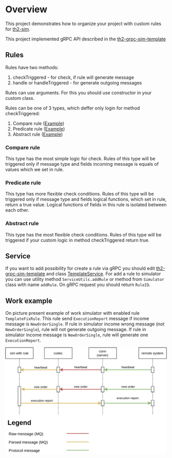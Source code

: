 # Overview
This project demonstrates how to organize your project with custom rules for [th2-sim](https://github.com/th2-net/th2-sim).

This project implemented gRPC API described in the [th2-grpc-sim-template](https://github.com/th2-net/th2-grpc-sim-template/blob/master/src/main/proto/th2_grpc_sim_template/sim_template.proto "sim_template.proto")

## Rules

Rules have two methods:
1. checkTriggered - for check, if rule will generate message
1. handle or handleTriggered - for generate outgoing messages

Rules can use arguments. For this you should use constructor in your custom class.

Rules can be one of 3 types, which deffer only login for method checkTriggered:
1. Compare rule ([Example](https://github.com/th2-net/th2-sim-template/blob/master/src/main/kotlin/com/exactpro/th2/sim/template/rule/TemplateAbstractRule.kt "TemplateAbstractRule.kt"))
1. Predicate rule ([Example](https://github.com/th2-net/th2-sim-template/blob/master/src/main/kotlin/com/exactpro/th2/sim/template/rule/TemplatePredicateRule.kt "TemplatePredicateRule.kt"))
1. Abstract rule ([Example](https://github.com/th2-net/th2-sim-template/blob/master/src/main/kotlin/com/exactpro/th2/sim/template/rule/TemplateFixRule.kt "TemplateFixRule.kt"))

### Compare rule
This type has the most simple logic for check. Rules of this type will be triggered only if message type and fields incoming message is equals of values which we set in rule.

### Predicate rule
This type has more flexible check conditions. Rules of this type will be triggered only if message type and fields logical functions, which set in rule, return a true value. Logical functions of fields in this rule is isolated between each other.

### Abstract rule
This type has the most flexible check conditions. Rules of this type will be triggered if your custom logic in method checkTriggered return true.

## Service
If you want to add possibility for create a rule via gRPC you should edit [th2-grpc-sim-template](https://github.com/th2-net/th2-grpc-sim-template/blob/master/src/main/proto/th2_grpc_sim_template/sim_template.proto "sim_template.proto") and class [TemplateService](https://github.com/th2-net/th2-sim-template/blob/master/src/main/kotlin/com/exactpro/th2/sim/template/service/TemplateService.kt "TemplateService.kt").
For add a rule to simulator you can use utility method ``ServiceUtils.addRule`` or method from ``Simulator`` class with name ``addRule``. On gRPC request you should return ``RuleID``.

## Work example

On picture present example of work simulator with enabled rule ``TemplateFixRule``. This rule send ``ExecutionReport`` message if income message is ``NewOrderSingle``.
If rule in simulator income wrong message (not ``NewOrderSingle``), rule will not generate outgoing message. 
If rule in simulator income message is ``NewOrderSingle``, rule will generate one ``ExecutionReport``.

![picture](scheme.png)
